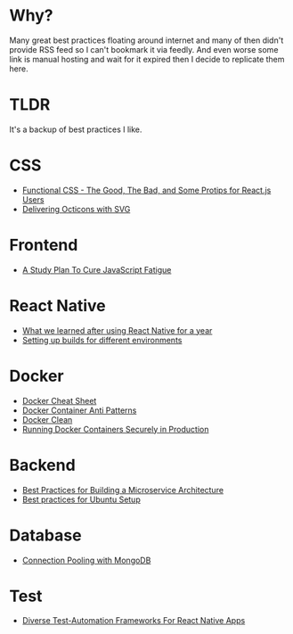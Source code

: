 # Why?
Many great best practices floating around internet and many of then didn't provide RSS feed so I can't bookmark it via feedly. And even worse some link is manual hosting and wait for it expired then I decide to replicate them here.

# TLDR
It's a backup of best practices I like.

# CSS
- [Functional CSS - The Good, The Bad, and Some Protips for React.js Users](https://github.com/chibicode/react-functional-css-protips#sunglasses-act-ii-some-downsides-of-using-functional-css-sunglasses)
- [Delivering Octicons with SVG](https://github.com/blog/2112-delivering-octicons-with-svg)

# Frontend
- [A Study Plan To Cure JavaScript Fatigue](https://medium.com/@sachagreif/a-study-plan-to-cure-javascript-fatigue-8ad3a54f2eb1#.dlxa08wqd)

# React Native
- [What we learned after using React Native for a year](https://hashnode.com/post/what-we-learned-after-using-react-native-for-a-year-civdr8zv6058l3853wqud7hqp)
- [Setting up builds for different environments](https://github.com/luggit/react-native-config)

# Docker
- [Docker Cheat Sheet](https://github.com/wsargent/docker-cheat-sheet#best-practices)
- [Docker Container Anti Patterns](docker-container-anti-patterns.md)
- [Docker Clean](https://github.com/ZZROTDesign/docker-clean)
- [Running Docker Containers Securely in Production](https://github.com/katopz/best-practices/blob/master/containers-secure-production.md)

# Backend
- [Best Practices for Building a Microservice Architecture](best-practices-for-building-a-microservice-architecture.md)
- [Best practices for Ubuntu Setup](ubuntu-setup.md)

# Database
- [Connection Pooling with MongoDB](connection-pooling-with-mongodb.md)

# Test
- [Diverse Test-Automation Frameworks For React Native Apps](https://www.smashingmagazine.com/2016/08/test-automation-frameworks-for-react-native-apps/)
